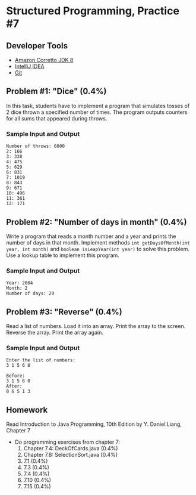 Structured Programming, Practice #7
===================================

## Developer Tools

* [Amazon Corretto JDK 8](https://aws.amazon.com/corretto)
* [IntelliJ IDEA](https://www.jetbrains.com/idea/download)
* [Git](https://git-scm.com)

## Problem #1: "Dice" (0.4%)

In this task, students have to implement a program that simulates tosses of 2 dice thrown a specified number of times. The
program outputs counters for all sums that appeared during throws.

### Sample Input and Output

```
Number of throws: 6000
2: 166
3: 338
4: 475
5: 629
6: 831
7: 1019
8: 843
9: 671
10: 496
11: 361
12: 171
```

## Problem #2: "Number of days in month" (0.4%)

Write a program that reads a month number and a year and prints the number of days in that month.
Implement methods `int getDaysOfMonth(int year, int month)` and `boolean isLeapYear(int year)` to solve this
problem. Use a lookup table to implement this program.

### Sample Input and Output

```
Year: 2004
Month: 2
Number of days: 29
```

## Problem #3: "Reverse" (0.4%)

Read a list of numbers. Load it into an array. Print the array to the screen. Reverse the array. Print the array again.


### Sample Input and Output

```
Enter the list of numbers:
3 1 5 6 0

Before:
3 1 5 6 0
After:
0 6 5 1 3
```

## Homework

Read Introduction to Java Programming, 10th Edition by Y. Daniel Liang, Chapter 7

* Do programming exercises from chapter 7:
  1. Chapter 7.4: DeckOfCards.java (0.4%)
  2. Chapter 7.8: SelectionSort.java (0.4%)
  3. 7.1 (0.4%)
  4. 7.3 (0.4%)
  5. 7.4 (0.4%)
  6. 7.10 (0.4%)
  7. 7.15 (0.4%)
